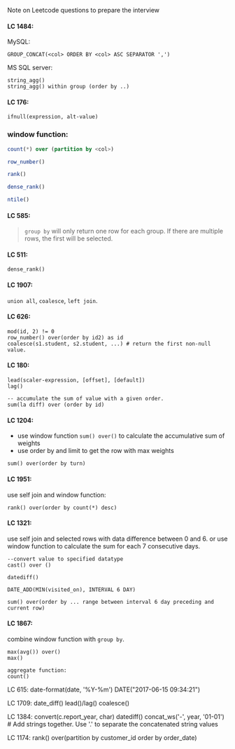Note on Leetcode questions to prepare the interview

#### LC 1484:

MySQL:

```MySQL
GROUP_CONCAT(<col> ORDER BY <col> ASC SEPARATOR ',')
```

MS SQL server:

```MySQL
string_agg() 
string_agg() within group (order by ..)
```

#### LC 176:

```MySQL
ifnull(expression, alt-value)
```


### window function: 

```SQL
count(*) over (partition by <col>)

row_number()

rank()

dense_rank()

ntile()
```

#### LC 585:

> `group by` will only return one row for each group. If there are multiple rows, the first will be selected.


#### LC 511:

```MySQL
dense_rank()
```

#### LC 1907:

`union all`, `coalesce`, `left join`.

#### LC 626:

```MySQL
mod(id, 2) != 0
row_number() over(order by id2) as id
coalesce(s1.student, s2.student, ...) # return the first non-null value.
```

#### LC 180:

```MySQL
lead(scaler-expression, [offset], [default])
lag()

-- accumulate the sum of value with a given order.
sum(la diff) over (order by id)
```

#### LC 1204:

- use window function `sum() over()` to calculate the accumulative sum of weights
- use order by and limit to get the row with max weights

```MySQL
sum() over(order by turn)
```

#### LC 1951:

use self join and window function:

```MySQL
rank() over(order by count(*) desc)
```

#### LC 1321:

use self join and selected rows with data difference between 0 and 6.
or use window function to calculate the sum for each 7 consecutive days.

```MySQL
--convert value to specified datatype
cast() over ()

datediff()

DATE_ADD(MIN(visited_on), INTERVAL 6 DAY)

sum() over(order by ... range between interval 6 day preceding and current row)
```

#### LC 1867:


combine window function with `group by`.

```MySQL
max(avg()) over()
max()

aggregate function:
count()
```

LC 615:
date-format(date, '%Y-%m')
DATE("2017-06-15 09:34:21")

LC 1709:
date_diff()
lead()/lag()
coalesce()

LC 1384:
convert(c.report_year, char)
datediff()
concat_ws('-', year, '01-01')  # Add strings together. Use '.' to separate the concatenated string values

LC 1174:
rank() over(partition by customer_id order by order_date) 
